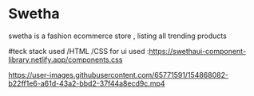 
# Swetha 
swetha is a fashion ecommerce store , listing all trending products 

#teck stack used
/HTML
/CSS
for ui used :https://swethaui-component-library.netlify.app/components.css



https://user-images.githubusercontent.com/65771591/154868082-b22ff1e6-a61d-43a2-bbd2-37f44a8ecd9c.mp4

